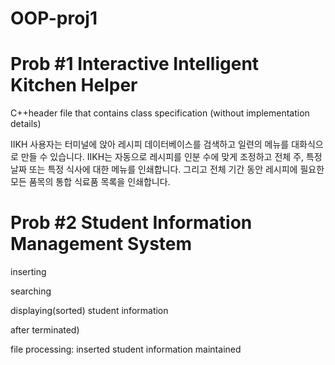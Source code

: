 # OOP-proj1

# Prob #1 Interactive Intelligent Kitchen Helper

C++header file that contains class specification (without implementation details)

IIKH 사용자는 터미널에 앉아 레시피 데이터베이스를 검색하고 일련의 메뉴를 대화식으로 만들 수 있습니다.
IIKH는 자동으로 레시피를 인분 수에 맞게 조정하고 전체 주, 특정 날짜 또는 특정 식사에 대한 메뉴를 인쇄합니다. 그리고 전체 기간 동안 레시피에 필요한 모든 품목의 통합 식료품 목록을 인쇄합니다.

# Prob #2 Student Information Management System

inserting

searching

displaying(sorted) student information

after terminated)

file processing: inserted student information maintained
